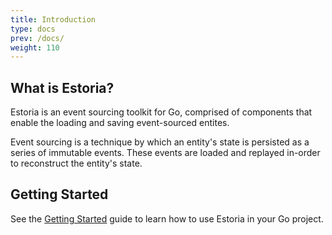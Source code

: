 ```yaml
---
title: Introduction
type: docs
prev: /docs/
weight: 110
---
```


## What is Estoria?

Estoria is an event sourcing toolkit for Go, comprised of components that enable the loading and saving event-sourced entites.

Event sourcing is a technique by which an entity's state is persisted as a series of immutable events. These events are loaded and replayed in-order to reconstruct the entity's state.

## Getting Started

See the [Getting Started](../getting_started) guide to learn how to use Estoria in your Go project.
